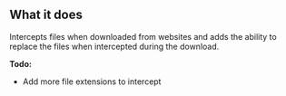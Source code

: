 
**What it does**
----------------

Intercepts files when downloaded from websites and adds the ability to replace the files when intercepted during the download.

**Todo:**
+ Add more file extensions to intercept

